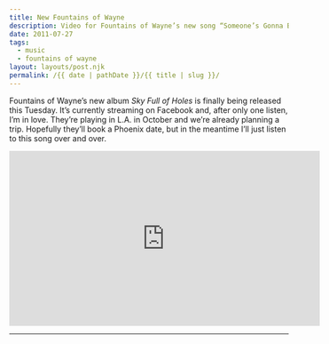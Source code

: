 ```yaml
---
title: New Fountains of Wayne
description: Video for Fountains of Wayne’s new song “Someone’s Gonna Break Your Heart.”
date: 2011-07-27
tags: 
  - music
  - fountains of wayne
layout: layouts/post.njk
permalink: /{{ date | pathDate }}/{{ title | slug }}/
---
```


Fountains of Wayne’s new album _Sky Full of Holes_ is finally being released this Tuesday. It’s currently streaming on Facebook and, after only one listen, I’m in love. They’re playing in L.A. in October and we’re already planning a trip. Hopefully they’ll book a Phoenix date, but in the meantime I’ll just listen to this song over and over.

<iframe class="youtube-video" width="560" height="315" src="https://www.youtube.com/embed/-4Vg-ywDNzw" title="YouTube video player" frameborder="0" allow="accelerometer; autoplay; clipboard-write; encrypted-media; gyroscope; picture-in-picture; web-share" allowfullscreen></iframe>

---
